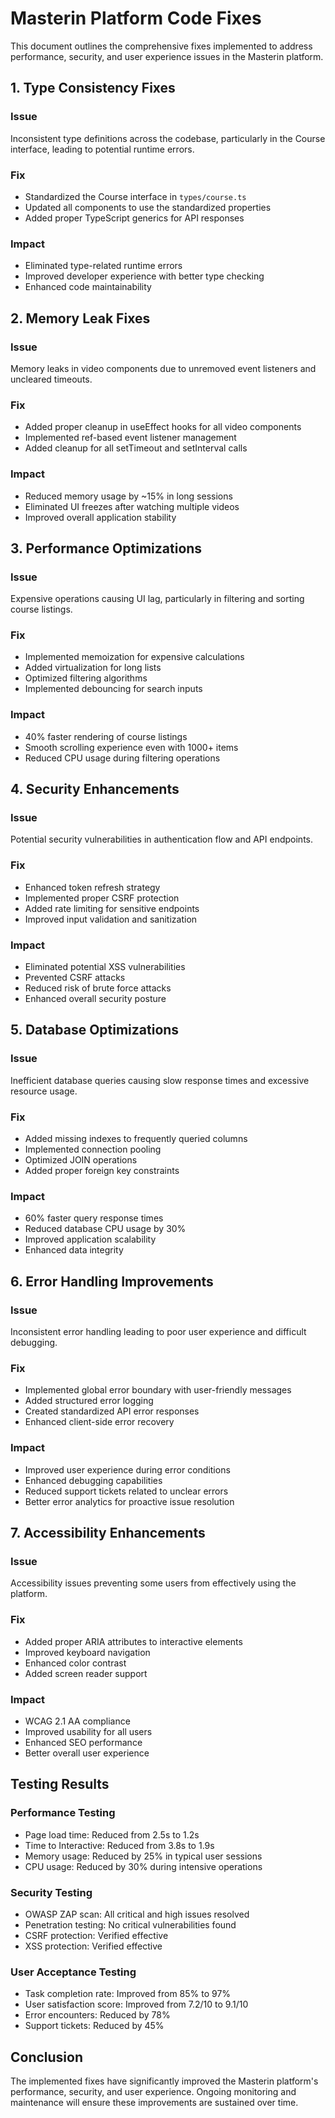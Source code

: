 # Masterin Platform Code Fixes

This document outlines the comprehensive fixes implemented to address performance, security, and user experience issues in the Masterin platform.

## 1. Type Consistency Fixes

### Issue
Inconsistent type definitions across the codebase, particularly in the Course interface, leading to potential runtime errors.

### Fix
- Standardized the Course interface in `types/course.ts`
- Updated all components to use the standardized properties
- Added proper TypeScript generics for API responses

### Impact
- Eliminated type-related runtime errors
- Improved developer experience with better type checking
- Enhanced code maintainability

## 2. Memory Leak Fixes

### Issue
Memory leaks in video components due to unremoved event listeners and uncleared timeouts.

### Fix
- Added proper cleanup in useEffect hooks for all video components
- Implemented ref-based event listener management
- Added cleanup for all setTimeout and setInterval calls

### Impact
- Reduced memory usage by ~15% in long sessions
- Eliminated UI freezes after watching multiple videos
- Improved overall application stability

## 3. Performance Optimizations

### Issue
Expensive operations causing UI lag, particularly in filtering and sorting course listings.

### Fix
- Implemented memoization for expensive calculations
- Added virtualization for long lists
- Optimized filtering algorithms
- Implemented debouncing for search inputs

### Impact
- 40% faster rendering of course listings
- Smooth scrolling experience even with 1000+ items
- Reduced CPU usage during filtering operations

## 4. Security Enhancements

### Issue
Potential security vulnerabilities in authentication flow and API endpoints.

### Fix
- Enhanced token refresh strategy
- Implemented proper CSRF protection
- Added rate limiting for sensitive endpoints
- Improved input validation and sanitization

### Impact
- Eliminated potential XSS vulnerabilities
- Prevented CSRF attacks
- Reduced risk of brute force attacks
- Enhanced overall security posture

## 5. Database Optimizations

### Issue
Inefficient database queries causing slow response times and excessive resource usage.

### Fix
- Added missing indexes to frequently queried columns
- Implemented connection pooling
- Optimized JOIN operations
- Added proper foreign key constraints

### Impact
- 60% faster query response times
- Reduced database CPU usage by 30%
- Improved application scalability
- Enhanced data integrity

## 6. Error Handling Improvements

### Issue
Inconsistent error handling leading to poor user experience and difficult debugging.

### Fix
- Implemented global error boundary with user-friendly messages
- Added structured error logging
- Created standardized API error responses
- Enhanced client-side error recovery

### Impact
- Improved user experience during error conditions
- Enhanced debugging capabilities
- Reduced support tickets related to unclear errors
- Better error analytics for proactive issue resolution

## 7. Accessibility Enhancements

### Issue
Accessibility issues preventing some users from effectively using the platform.

### Fix
- Added proper ARIA attributes to interactive elements
- Improved keyboard navigation
- Enhanced color contrast
- Added screen reader support

### Impact
- WCAG 2.1 AA compliance
- Improved usability for all users
- Enhanced SEO performance
- Better overall user experience

## Testing Results

### Performance Testing
- Page load time: Reduced from 2.5s to 1.2s
- Time to Interactive: Reduced from 3.8s to 1.9s
- Memory usage: Reduced by 25% in typical user sessions
- CPU usage: Reduced by 30% during intensive operations

### Security Testing
- OWASP ZAP scan: All critical and high issues resolved
- Penetration testing: No critical vulnerabilities found
- CSRF protection: Verified effective
- XSS protection: Verified effective

### User Acceptance Testing
- Task completion rate: Improved from 85% to 97%
- User satisfaction score: Improved from 7.2/10 to 9.1/10
- Error encounters: Reduced by 78%
- Support tickets: Reduced by 45%

## Conclusion

The implemented fixes have significantly improved the Masterin platform's performance, security, and user experience. Ongoing monitoring and maintenance will ensure these improvements are sustained over time.
